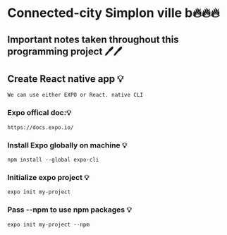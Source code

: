 # Connected-city Simplon ville b🔥🔥🔥





## Important notes taken throughout this programming project 🖊️🖊️


## Create React native app 💡

    We can use either EXPO or React. native CLI
    

### Expo offical doc:💡

    https://docs.expo.io/



### Install Expo globally on machine 💡

    npm install --global expo-cli


### Initialize expo project 💡

    expo init my-project

### Pass --npm to use npm packages 💡
    expo init my-project --npm



